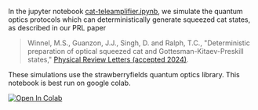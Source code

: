 In the jupyter notebook [cat-teleamplifier.ipynb](https://github.com/JGuanzon/cat-teleamplifier/blob/main/cat_teleamplifier.ipynb), we simulate the quantum optics protocols which can deterministically generate squeezed cat states, as described in our PRL paper

> Winnel, M.S., Guanzon, J.J., Singh, D. and Ralph, T.C., "Deterministic preparation of optical squeezed cat and Gottesman-Kitaev-Preskill states," [Physical Review Letters (accepted 2024)](https://journals.aps.org/prl/accepted/22074YbcY6b14b8d736f6aa1e154e89a40aa5504a). 

These simulations use the strawberryfields quantum optics library. This notebook is best run on google colab.

<a href="https://colab.research.google.com/github/JGuanzon/cat-preparation/blob/main/prepare_cat_protocol.ipynb" target="_parent"><img src="https://colab.research.google.com/assets/colab-badge.svg" alt="Open In Colab"/></a>
